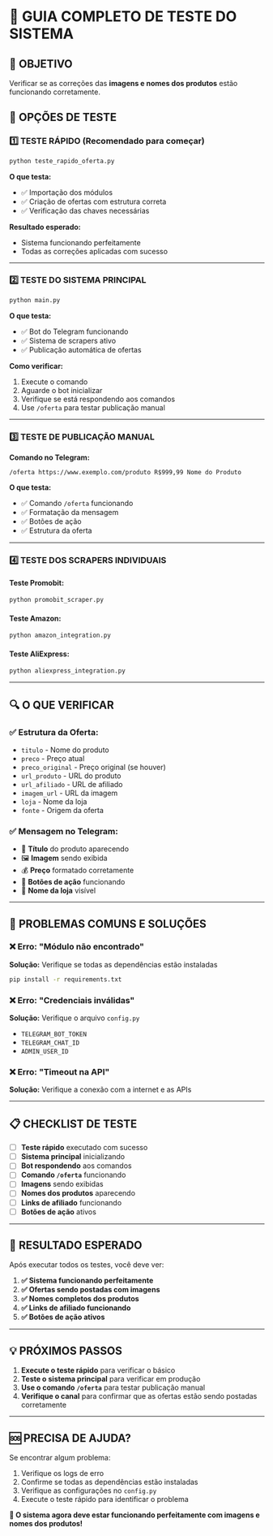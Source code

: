 # 🧪 GUIA COMPLETO DE TESTE DO SISTEMA

## 🎯 **OBJETIVO**
Verificar se as correções das **imagens e nomes dos produtos** estão funcionando corretamente.

## 🚀 **OPÇÕES DE TESTE**

### **1️⃣ TESTE RÁPIDO (Recomendado para começar)**

```bash
python teste_rapido_oferta.py
```

**O que testa:**
- ✅ Importação dos módulos
- ✅ Criação de ofertas com estrutura correta
- ✅ Verificação das chaves necessárias

**Resultado esperado:**
- Sistema funcionando perfeitamente
- Todas as correções aplicadas com sucesso

---

### **2️⃣ TESTE DO SISTEMA PRINCIPAL**

```bash
python main.py
```

**O que testa:**
- ✅ Bot do Telegram funcionando
- ✅ Sistema de scrapers ativo
- ✅ Publicação automática de ofertas

**Como verificar:**
1. Execute o comando
2. Aguarde o bot inicializar
3. Verifique se está respondendo aos comandos
4. Use `/oferta` para testar publicação manual

---

### **3️⃣ TESTE DE PUBLICAÇÃO MANUAL**

**Comando no Telegram:**
```
/oferta https://www.exemplo.com/produto R$999,99 Nome do Produto
```

**O que testa:**
- ✅ Comando `/oferta` funcionando
- ✅ Formatação da mensagem
- ✅ Botões de ação
- ✅ Estrutura da oferta

---

### **4️⃣ TESTE DOS SCRAPERS INDIVIDUAIS**

#### **Teste Promobit:**
```bash
python promobit_scraper.py
```

#### **Teste Amazon:**
```bash
python amazon_integration.py
```

#### **Teste AliExpress:**
```bash
python aliexpress_integration.py
```

---

## 🔍 **O QUE VERIFICAR**

### **✅ Estrutura da Oferta:**
- `titulo` - Nome do produto
- `preco` - Preço atual
- `preco_original` - Preço original (se houver)
- `url_produto` - URL do produto
- `url_afiliado` - URL de afiliado
- `imagem_url` - URL da imagem
- `loja` - Nome da loja
- `fonte` - Origem da oferta

### **✅ Mensagem no Telegram:**
- 📱 **Título** do produto aparecendo
- 🖼️ **Imagem** sendo exibida
- 💰 **Preço** formatado corretamente
- 🔗 **Botões de ação** funcionando
- 🏪 **Nome da loja** visível

---

## 🚨 **PROBLEMAS COMUNS E SOLUÇÕES**

### **❌ Erro: "Módulo não encontrado"**
**Solução:** Verifique se todas as dependências estão instaladas
```bash
pip install -r requirements.txt
```

### **❌ Erro: "Credenciais inválidas"**
**Solução:** Verifique o arquivo `config.py`
- `TELEGRAM_BOT_TOKEN`
- `TELEGRAM_CHAT_ID`
- `ADMIN_USER_ID`

### **❌ Erro: "Timeout na API"**
**Solução:** Verifique a conexão com a internet e as APIs

---

## 📋 **CHECKLIST DE TESTE**

- [ ] **Teste rápido** executado com sucesso
- [ ] **Sistema principal** inicializando
- [ ] **Bot respondendo** aos comandos
- [ ] **Comando `/oferta`** funcionando
- [ ] **Imagens** sendo exibidas
- [ ] **Nomes dos produtos** aparecendo
- [ ] **Links de afiliado** funcionando
- [ ] **Botões de ação** ativos

---

## 🎉 **RESULTADO ESPERADO**

Após executar todos os testes, você deve ver:

1. **✅ Sistema funcionando perfeitamente**
2. **✅ Ofertas sendo postadas com imagens**
3. **✅ Nomes completos dos produtos**
4. **✅ Links de afiliado funcionando**
5. **✅ Botões de ação ativos**

---

## 💡 **PRÓXIMOS PASSOS**

1. **Execute o teste rápido** para verificar o básico
2. **Teste o sistema principal** para verificar em produção
3. **Use o comando `/oferta`** para testar publicação manual
4. **Verifique o canal** para confirmar que as ofertas estão sendo postadas corretamente

---

## 🆘 **PRECISA DE AJUDA?**

Se encontrar algum problema:
1. Verifique os logs de erro
2. Confirme se todas as dependências estão instaladas
3. Verifique as configurações no `config.py`
4. Execute o teste rápido para identificar o problema

**🎯 O sistema agora deve estar funcionando perfeitamente com imagens e nomes dos produtos!**
